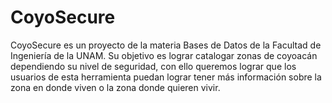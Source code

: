 # CoyoSecure

CoyoSecure es un proyecto de la materia Bases de Datos de la Facultad de Ingeniería de la UNAM. Su objetivo es lograr catalogar zonas de coyoacán dependiendo su nivel de seguridad, con ello queremos lograr que los usuarios de esta herramienta puedan lograr tener más información sobre la zona en donde viven o la zona donde quieren vivir.

